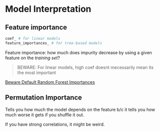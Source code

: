 # Model Interpretation



## Feature importance

```python
coef_ # for linear models
feature_importances_ # for tree-based models
```

Feature importance: how much does impurity decrease by using a given feature on the *training set*? 

>  BEWARE: For linear models, high coef doesnt mecessarily mean its the most important



[Beware Default Random Forest Importances](https://explained.ai/rf-importance/index.html)

## Permutation Importance

Tells you how much the model depends on the feature b/c it tells you how much worse it gets if you shuffle it out.

If you have strong correlations, it might be weird.

